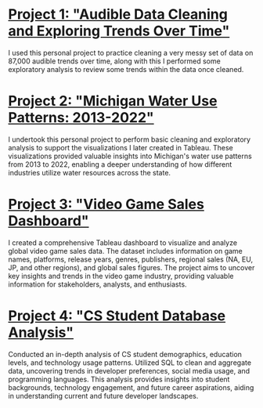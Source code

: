 # [Project 1: "Audible Data Cleaning and Exploring Trends Over Time"](https://github.com/faoroj/Audible-Data-Project)

I used this personal project to practice cleaning a very messy set of data on 87,000 audible trends over time, along with this I performed some exploratory analysis to review some trends within the data once cleaned.


# [Project 2: "Michigan Water Use Patterns: 2013-2022"](https://github.com/faoroj/Michigan-Water-Usage)

I undertook this personal project to perform basic cleaning and exploratory analysis to support the visualizations I later created in Tableau. These visualizations provided valuable insights into Michigan's water use patterns from 2013 to 2022, enabling a deeper understanding of how different industries utilize water resources across the state.


# [Project 3: "Video Game Sales Dashboard"](https://public.tableau.com/app/profile/jordon.faoro/viz/VideoGameVisualizationDB/VideoGamesVizDB#1)

I created a comprehensive Tableau dashboard to visualize and analyze global video game sales data. The dataset includes information on game names, platforms, release years, genres, publishers, regional sales (NA, EU, JP, and other regions), and global sales figures. The project aims to uncover key insights and trends in the video game industry, providing valuable information for stakeholders, analysts, and enthusiasts. 

# [Project 4: "CS Student Database Analysis"](https://github.com/faoroj/CS_Student_Data_Project)

Conducted an in-depth analysis of CS student demographics, education levels, and technology usage patterns. Utilized SQL to clean and aggregate data, uncovering trends in developer preferences, social media usage, and programming languages. This analysis provides insights into student backgrounds, technology engagement, and future career aspirations, aiding in understanding current and future developer landscapes.

